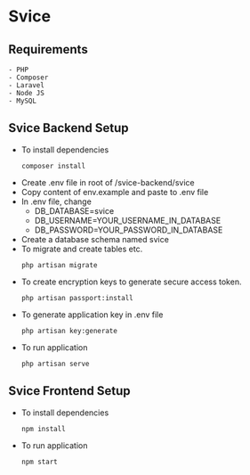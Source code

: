 # Svice

## Requirements
    - PHP
    - Composer
    - Laravel
    - Node JS
    - MySQL

## Svice Backend Setup

- To install dependencies
    ```
    composer install
    ```
- Create .env file in root of /svice-backend/svice
- Copy content of env.example and paste to .env file
- In .env file, change
	- DB_DATABASE=svice
	- DB_USERNAME=YOUR_USERNAME_IN_DATABASE
	- DB_PASSWORD=YOUR_PASSWORD_IN_DATABASE
- Create a database schema named svice
- To migrate and create tables etc.
    ```
	php artisan migrate
    ```
- To create encryption keys to generate secure access token.
    ```
	php artisan passport:install
    ```
- To generate application key in .env file
	```
    php artisan key:generate
    ```
- To run application
	```
    php artisan serve
    ```
    
## Svice Frontend Setup

- To install dependencies
    ```
    npm install
    ```
- To run application
    ```
    npm start
    ```
